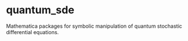 # quantum_sde
Mathematica packages for symbolic manipulation of quantum stochastic differential equations.
